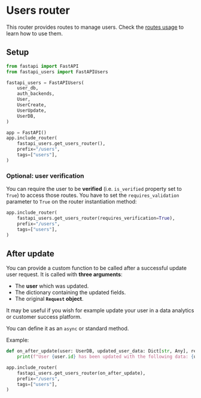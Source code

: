# Users router

This router provides routes to manage users. Check the [routes usage](../../usage/routes.md) to learn how to use them.

## Setup

```py
from fastapi import FastAPI
from fastapi_users import FastAPIUsers

fastapi_users = FastAPIUsers(
    user_db,
    auth_backends,
    User,
    UserCreate,
    UserUpdate,
    UserDB,
)

app = FastAPI()
app.include_router(
    fastapi_users.get_users_router(),
    prefix="/users",
    tags=["users"],
)
```

### Optional: user verification

You can require the user to be **verified** (i.e. `is_verified` property set to `True`) to access those routes. You have to set the `requires_validation` parameter to `True` on the router instantiation method:

```py
app.include_router(
    fastapi_users.get_users_router(requires_verification=True),
    prefix="/users",
    tags=["users"],
)
```

## After update

You can provide a custom function to be called after a successful update user request. It is called with **three arguments**:

* The **user** which was updated.
* The dictionary containing the updated fields.
* The original **`Request` object**.

It may be useful if you wish for example update your user in a data analytics or customer success platform.

You can define it as an `async` or standard method.

Example:

```py
def on_after_update(user: UserDB, updated_user_data: Dict[str, Any], request: Request):
    print(f"User {user.id} has been updated with the following data: {updated_user_data}")

app.include_router(
    fastapi_users.get_users_router(on_after_update),
    prefix="/users",
    tags=["users"],
)
```
